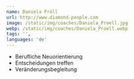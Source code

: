 ```yaml
---
name: Daniela Pröll
url: http://www.diamond-people.com
image: /static/img/coaches/Daniela_Proell.jpg
webp: /static/img/coaches/Daniela_Proell.webp
tags: '',
languages: 'de'
---
```


<ul><li>Berufliche Neuorientierung</li><li>Entscheidungen treffen</li><li>Veränderungsbegleitung</li></ul>